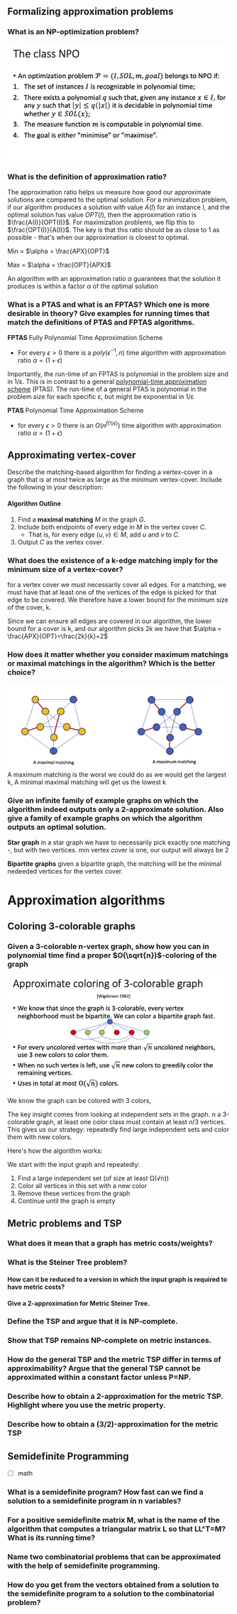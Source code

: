 ## Formalizing approximation problems

### What is an NP-optimization problem?
![](pics/Pasted%20image%2020250105191608.png)
### What is the definition of approximation ratio?
The approximation ratio helps us measure how good our approximate solutions are compared to the optimal solution. For a minimization problem, if our algorithm produces a solution with value $A(I)$ for an instance I, and the optimal solution has value $OPT(I)$, then the approximation ratio is $\frac{A(I)}{OPT(I)}$. 
For maximization problems, we flip this to $\frac{OPT(I)}{A(I)}$. 
The key is that this ratio should be as close to 1 as possible - that's when our approximation is closest to optimal.

Min = $\alpha = \frac{APX}{OPT}$

Max = $\alpha = \frac{OPT}{APX}$

An algorithm with an approximation ratio $\alpha$ guarantees that the solution it produces is within a factor $\alpha$ of the optimal solution

### What is a PTAS and what is an FPTAS? Which one is more desirable in theory? Give examples for running times that match the definitions of PTAS and FPTAS algorithms.
**FPTAS** Fully Polynomial Time Approximation Scheme
- For every $\epsilon > 0$ there is a $poly(\epsilon^{-1},n)$ time algorithm with approximation ratio $\alpha = (1+\epsilon)$

Importantly, the run-time of an FPTAS is polynomial in the problem size and in 1/ε. This is in contrast to a general [polynomial-time approximation scheme](https://en.wikipedia.org/wiki/Polynomial-time_approximation_scheme "Polynomial-time approximation scheme") (PTAS). The run-time of a general PTAS is polynomial in the problem size for each specific ε, but might be exponential in 1/ε

**PTAS** Polynomial Time Approximation Scheme
- for every $\epsilon>0$ there is an $O(n^{f(1/ \epsilon)})$ time algorithm with approximation ratio $\alpha = (1+\epsilon)$

## Approximating vertex-cover

Describe the matching-based algorithm for finding a vertex-cover in a graph that is at most twice as large as the minimum vertex-cover. Include the following in your description:

#### Algorithm Outline
1. Find a **maximal matching** $M$ in the graph $G$.
2. Include both endpoints of every edge in $M$ in the vertex cover $C$.
    - That is, for every edge $(u, v) \in M$, add $u$ and $v$ to $C$.
3. Output $C$ as the vertex cover.
### What does the existence of a k-edge matching imply for the minimum size of a vertex-cover?
for a vertex cover we must necessarily cover all edges. For a matching, we must have that at least one of the vertices of the edge is picked for that edge to be covered. We therefore have a lower bound for the minimum size of the cover, k.

Since we can ensure all edges are covered in our algorithm, the lower bound for a cover is k, and our algorithm picks 2k we have that
 $\alpha = \frac{APX}{OPT}=\frac{2k}{k}=2$
 
### How does it matter whether you consider maximum matchings or maximal matchings in the algorithm? Which is the better choice?
![](pics/maximumVsMaximalMatching.png)
A maximum matching is the worst we could do as we would get the largest k, 
A minimal maximal matching will get us the lowest k
### Give an infinite family of example graphs on which the algorithm indeed outputs only a 2-approximate solution. Also give a family of example graphs on which the algorithm outputs an optimal solution.

**Star graph**
in a star graph we have to necessarily pick exactly one matching -, but with two vertices. min vertex cover is one, our output will always be 2

**Bipartite graphs**
given a bipartite graph, the matching will be the minimal nedeeded vertices for the vertex cover.

# Approximation algorithms
## Coloring 3-colorable graphs

### Given a 3-colorable n-vertex graph, show how you can in polynomial time find a proper $O(\sqrt{n})$-coloring of the graph
![](pics/Pasted%20image%2020250105185159.png)
We know the graph can be colored with 3 colors, 

The key insight comes from looking at independent sets in the graph. 
n a 3-colorable graph, at least one color class must contain at least $n/3$ vertices. This gives us our strategy: repeatedly find large independent sets and color them with new colors.

Here's how the algorithm works:

We start with the input graph and repeatedly:

1. Find a large independent set (of size at least Ω(√n))
2. Color all vertices in this set with a new color
3. Remove these vertices from the graph
4. Continue until the graph is empty

## Metric problems and TSP

### What does it mean that a graph has metric costs/weights?

### What is the Steiner Tree problem?
#### How can it be reduced to a version in which the input graph is required to have metric costs?
#### Give a 2-approximation for Metric Steiner Tree.

### Define the TSP and argue that it is NP-complete.
### Show that TSP remains NP-complete on metric instances.
### How do the general TSP and the metric TSP differ in terms of approximability? Argue that the general TSP cannot be approximated within a constant factor unless P=NP.
### Describe how to obtain a 2-approximation for the metric TSP. Highlight where you use the metric property.
###  Describe how to obtain a (3/2)-approximation for the metric TSP

## Semidefinite Programming

- [ ] math
### What is a semidefinite program? How fast can we find a solution to a semidefinite program in n variables?
###  For a positive semidefinite matrix M, what is the name of the algorithm that computes a triangular matrix L so that LL^T=M? What is its running time?
### Name two combinatorial problems that can be approximated with the help of semidefinite programming.
### How do you get from the vectors obtained from a solution to the semidefinite program to a solution to the combinatorial problem?
